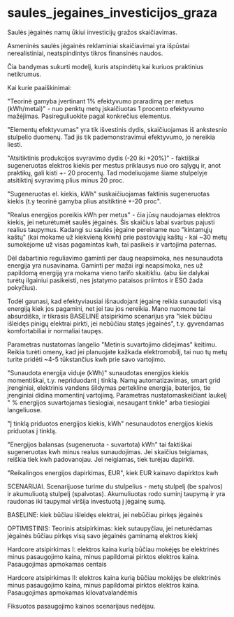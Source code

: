 # saules_jegaines_investicijos_graza
Saulės jėgainės namų ūkiui investicijų gražos skaičiavimas.

Asmeninės saulės jėgainės reklaminiai skaičiavimai yra išpūstai nerealistiniai, neatspindintys tikros finansinės naudos.

Čia bandymas sukurti modelį, kuris atspindėtų kai kuriuos praktinius netikrumus.

Kai kurie paaiškinimai:


"Teorinė gamyba įvertinant 1% efektyvumo praradimą per metus (kWh/metai)" - nuo penktų metų įskaičiuotas 1 procento efektyvumo mažėjimas. Pasireguliuokite pagal konkrečius elementus.

"Elementų efektyvumas" yra tik išvestinis dydis, skaičiuojamas iš ankstesnio stulpelio duomenų. Tad jis tik pademonstravimui efektyvumo, jo nereikia liesti.

"Atsitiktinis produkcijos svyravimo dydis (-20 iki +20%)" - faktiškai sugeneruotas elektros kiekis per mestus priklausys nuo oro sąlygų ir, anot praktikų, gali kisti +- 20 procentų. Tad modeliuojame šiame stulpelyje atsitiktinį svyravimą plius minus 20 proc.

"Sugeneruotas el. kiekis, kWh" suskaičiuojamas faktinis sugeneruotas kiekis (t.y teorinė gamyba plius atsitiktinė +-20 proc".

"Realus energijos poreikis kWh per metus" - čia jūsų naudojamas elektros kiekis, jei neturėtumėt saulės jėgainės. Šis skaičius labai svarbus pajusti realius taupymus. Kadangi su saulės jėgaine pereiname nuo "kintamųjų kaštų" (kai mokame už kiekvieną kkwh) prie pastoviųjų kaštų - kai ~30 metų sumokėjome už visas pagamintas kwh, tai pasikeis ir vartojima paternas. 

Dėl dabartinio reguliavimo gaminti per daug neapsimoka, nes nesunaudota energija yra nusavinama. Gaminti per mažai irgi neapsimoka, nes už papildomą energiją yra mokama vieno tarifo skaitikliu. (abu šie dalykai turėtų ilgainiui pasikeisti, nes įstatymo pataisos priimtos ir ESO žada pokyčius).

Todėl gaunasi, kad efektyviausiai išnaudojant jėgainę reikia sunaudoti visą energiją kiek jos pagamini, net jei tau jos nereikia. Mano nuomone tai absurdiška, ir tikrasis BASELINE atsipirkimo scenarijus yra "kiek būčiau išleidęs pinigų elektrai pirkti, jei nebūčiau statęs jėgainės", t.y. gyvendamas komfortabiliai ir normaliai taupęs.

Parametras nustatomas langelio "Metinis suvartojimo didejimas" keitimu. Reikia turėti omeny, kad jei planuojate kažkada elektromobilį, tai nuo tų metų turite pridėti ~4-5 tūkstančius kwh prie savo vartojimo.


"Sunaudota energija viduje (kWh)" sunaudotas energijos kiekis momentiškai, t.y. nepriduodant į tinklą. Namų automatizavimas, smart grid įrenginiai, elektrinis vandens šildymas pertekline energija, baterijos, tie įrenginiai didina momentinį vartojimą.  Parametras nustatomaskeičiant laukelį " % energijos suvartojamas tiesiogiai, nesaugant tinkle" arba tiesiogiai langeliuose.

"Į tinklą priduotos energijos kiekis, kWh" nesunaudotos energijos kiekis priduotas į tinklą.

"Energijos balansas (sugeneruota - suvartota) kWh" tai faktiškai sugeneruotas kwh minus realus sunaudojimas. Jei skaičius teigiamas, reiškia tiek kwh padovanojau. Jei neigiamas, tiek turėjau dapirkti.

"Reikalingos energijos dapirkimas, EUR", kiek EUR kainavo dapirktos kwh

SCENARIJAI. 
Scenarijuose turime du stulpelius - metų stulpelį (be spalvos) ir akumuliuotą stulpelį (spalvotas). Akumuliuotas rodo suminį taupymą ir yra raudonas iki taupymai viršija investuotą į jėgainę sumą.


BASELINE: kiek būčiau išleidęs elektrai, jei nebūčiau pirkęs jėgainės

OPTIMISTINIS: Teorinis atsipirkimas: kiek sutaupyčiau, jei neturėdamas jėgainės būčiau pirkęs visą savo jėgainės gaminamą elektros kiekį	

Hardcore atsipirkimas I: elektros kaina kurią būčiau mokėjęs be elektrinės minus pasaugojimo kaina, minus papildomai pirktos  elektros kaina. Pasaugojimas apmokamas centais

Hardcore atsipirkimas II: elektros kaina kurią būčiau mokėjęs be elektrinės minus pasaugojimo kaina, minus papildomai pirktos  elektros kaina. Pasaugojimas apmokamas kilovatvalandėmis	

Fiksuotos pasaugojimo kainos scenarijaus nedėjau.








